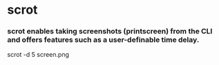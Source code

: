 scrot
=====

### scrot enables taking screenshots (printscreen) from the CLI and offers features such as a user-definable time delay.
scrot -d 5 screen.png
